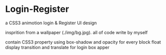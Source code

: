 # Login-Register
a CSS3 animotion login &amp; Register UI design

insprition from a wallpaper (./img/bg.jpg).
all of code write by myself

contain CSS3 property 
using box-shadow and opacity for every block float display
transition and translate for login box apper 
